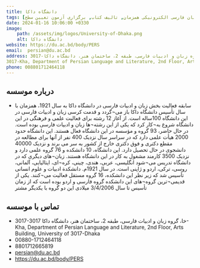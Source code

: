 ```yaml
---
title: دانشگاه داکا 
tags: [آموزش زبان فارسی حضوری, آموزش زبان فارسی الکترونیکی همزمان, تالیف کتاب, برگزاری آزمون تعیین سطح]
date: 2024-01-16 10:06:00 +0330
image: 
    path: /assets/img/logos/University-of-Dhaka.png
    alt: دانشگاه داکا
website: https://du.ac.bd/body/PERS
email: 	persian@du.ac.bd
address: 3017-خا، گروه زبان و ادبیات فارسی، طبقه 2، ساختمان هنر، دانشگاه داکا
3017-Kha, Department of Persian Language and Literature, 2nd Floor, Arts Building, University of 3017-Dhaka
phone: 008801712464118
---
```


## درباره موسسه
- سابقه فعالیت بخش زبان و ادبیات فارسی در دانشگاه داکا به سال 1921، همزمان با سال تأسیس دانشگاه داکا باز می¬گردد و قدمت کرسی زبان و ادبیات فارسی در این دانشگاه 100ساله است. از آغاز 12 رشته برای فعالیت علمی و فرهنگی در این دانشگاه شروع به¬کار کرد که یکی از این رشته¬ها زبان و ادبیات فارسی بوده است. در حال حاضر، 93 گروه و مؤسسه در این دانشگاه فعال هستند. این دانشگاه حدود 2000 هیأت علمی دارد که در سراسر سال نزدیک 400 نفر از آنها برای مطالعه در مقطع دکتری و فوق دکتری خارج از کشور به سر می برند و نزدیک 40000 دانشجوی در حال تحصیل دارد. این دانشگاه، 10 دانشکده و 76 گروه علمی دارد و نزدیک 3500 کارمند مشغول به کار در این دانشگاه هستند. زبان¬های دیگری که در دانشگاه تدریس می¬شود انگلیسی، عربی، هندی، چینی، کره¬ای، ایتالیایی، آلمانی، روسی، ترکی، اردو و ژاپنی است. در سال 1921م. دانشکدة ادبیات و علوم انسانی تأسیس شد که زیر نظر این دانشکده، 16 گروه مستقل فعالیت می¬کنند. یکی از قدیمی¬ترین گروه¬های این دانشکده گروه فارسی و اردو بوده است که از زمان تأسیس تا سال 3/4/2006 میلادی این دو گروه با یکدیگر مشتر

## تماس با موسسه
- 3017-خا، گروه زبان و ادبیات فارسی، طبقه 2، ساختمان هنر، دانشگاه داکا
3017-Kha, Department of Persian Language and Literature, 2nd Floor, Arts Building, University of 3017-Dhaka
- 00880-1712464118
- 8801712665819
- persian@du.ac.bd
- https://du.ac.bd/body/PERS